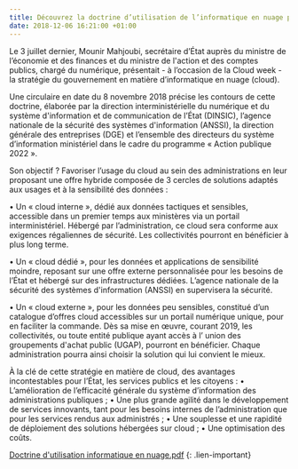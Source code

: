 ```yaml
---
title: Découvrez la doctrine d’utilisation de l’informatique en nuage par l’administration
date: 2018-12-06 16:21:00 +01:00
---
```


Le 3 juillet dernier, Mounir Mahjoubi, secrétaire d’État auprès du ministre de l’économie et des finances et du ministre de l'action et des comptes publics, chargé du numérique, présentait - à l’occasion de la Cloud week - la stratégie du gouvernement en matière d’informatique en nuage (cloud). 

Une circulaire en date du 8 novembre 2018 précise les contours de cette doctrine, élaborée par la direction interministérielle du numérique et du système d'information et de communication de l’État (DINSIC), l’agence nationale de la sécurité des systèmes d'information (ANSSI), la direction générale des entreprises (DGE) et l’ensemble des directeurs du système d’information ministériel dans le cadre du programme « Action publique 2022 ».  

Son objectif ? Favoriser l’usage du cloud au sein des administrations en leur proposant une offre hybride composée de 3 cercles de solutions adaptés aux usages et à la sensibilité des données :

• Un « cloud interne », dédié aux données tactiques et sensibles, accessible dans un premier temps aux ministères via un portail interministériel. Hébergé par l’administration, ce cloud sera conforme aux exigences régaliennes de sécurité. Les collectivités pourront en bénéficier à plus long terme.

• Un « cloud dédié », pour les données et applications de sensibilité moindre, reposant sur une offre externe personnalisée pour les besoins de l’État et hébergé sur des infrastructures dédiées. L’agence nationale de la sécurité des systèmes d'information (ANSSI) en supervisera la sécurité. 

• Un « cloud externe », pour les données peu sensibles, constitué d’un catalogue d’offres cloud accessibles sur un portail numérique unique, pour en faciliter la commande. Dès sa mise en œuvre, courant 2019, les collectivités, ou toute entité publique ayant accès à l’ union des groupements d'achat public (UGAP), pourront en bénéficier.
Chaque administration pourra ainsi choisir la solution qui lui convient le mieux.  
 
À la clé de cette stratégie en matière de cloud, des avantages incontestables pour l’État, les services publics et les citoyens : 
• L’amélioration de l’efficacité générale du système d’information des administrations publiques ;
• Une plus grande agilité dans le développement de services innovants, tant pour les besoins internes de l’administration que pour les services rendus aux administrés ;
• Une souplesse et une rapidité de déploiement des solutions hébergées sur cloud ;
• Une optimisation des coûts.

[Doctrine d'utilisation informatique en nuage.pdf](/uploads/Doctrine%20d'utilisation%20informatique%20en%20nuage.pdf)
{: .lien-important}
